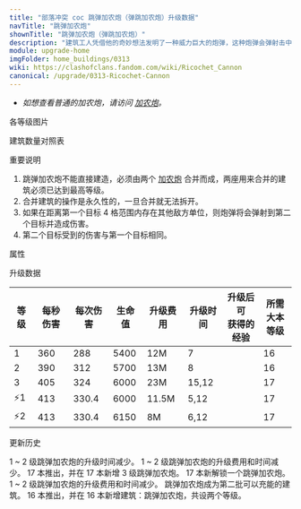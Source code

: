 ```yaml
---
title: "部落冲突 coc 跳弹加农炮（弹跳加农炮）升级数据"
navTitle: "跳弹加农炮"
shownTitle: "跳弹加农炮（弹跳加农炮）"
description: "建筑工人凭借他的奇妙想法发明了一种威力巨大的炮弹，这种炮弹会弹射击中第二个目标。"
module: upgrade-home
imgFolder: home_buildings/0313
wiki: https://clashofclans.fandom.com/wiki/Ricochet_Cannon
canonical: /upgrade/0313-Ricochet-Cannon
---
```


- *如想查看普通的加农炮，请访问 [加农炮](/upgrade/0301-Cannon)。*

<UnitInfo :folder="$frontmatter.imgFolder" imgSrc="Ricochet_Cannon3.png" :imgAlt="$frontmatter.navTitle" :description="$frontmatter.description" :isSmallImg="true" />

<SmallTitle>各等级图片</SmallTitle>

<Panel>
    <UnitImgGroup :folder="$frontmatter.imgFolder">
        <UnitImg imgTitle="建造中" imgSrc="Ricochet_Cannon_Ruin.png" />
        <UnitImg imgTitle="1 级" imgSrc="Ricochet_Cannon1.png" />
        <UnitImg imgTitle="2 级" imgSrc="Ricochet_Cannon2.png" />
        <UnitImg imgTitle="3 级" imgSrc="Ricochet_Cannon3.png" />
    </UnitImgGroup>
</Panel>

<SmallTitle>建筑数量对照表</SmallTitle>

<BuildingNum>
    <BuildingNumRow title="大本等级" num="1 - 15, 16, 17" />
    <BuildingNumRow title="建筑数量" num="     0,  2,  3" />
</BuildingNum>

<SmallTitle>重要说明</SmallTitle>

1. 跳弹加农炮不能直接建造，必须由两个 [加农炮](/upgrade/0301-Cannon) 合并而成，两座用来合并的建筑必须已达到最高等级。
2. 合并建筑的操作是永久性的，一旦合并就无法拆开。
3. 如果在距离第一个目标 4 格范围内存在其他敌方单位，则炮弹将会弹射到第二个目标并造成伤害。
4. 第二个目标受到的伤害与第一个目标相同。

<SmallTitle>属性</SmallTitle>

<UnitProperties>
    <UnitProperty pKey="占地面积" pValue="3×3" />
    <UnitProperty pKey="判定面积" pValue="2×2" :isJudgeSquare="true" />
    <UnitProperty pKey="伤害类型" pValue="单体伤害" />
    <UnitProperty pKey="攻击的目标" pValue="仅地面目标" />
    <UnitProperty pKey="射程" pValue="9 格" />
    <UnitProperty pKey="攻速" pValue="0.8 秒/次" />
    <UnitProperty pKey="最远弹射距离" pValue="4 格" />
</UnitProperties>

<SmallTitle>升级数据</SmallTitle>

<script setup>
const tableExtraInfo = [
    {
        "column": 4,
        "type": "cost",
        "gpClass": "building",
        "icon": "Gold"
    },
    {
        "column": 5,
        "type": "time",
        "gpClass": "building"
    },
    {
        "column": 6,
        "type": "exp",
        "icon": "Exp"
    }
];
</script>

<UnitTable :tableExtraInfo="tableExtraInfo">

| 等级 | 每秒伤害 | 每次伤害 | 生命值 | 升级费用 | 升级时间 |升级后可<br>获得的经验| 所需<br>大本等级 |
| ---- |   ---   |   ---   |   ---  |   ---   |   ----  |        ---          |      ----      |
|   1  |   360   |  288    |  5400  |    12M  |   7     |                     |       16       |
|   2  |   390   |  312    |  5700  |    13M  |   8     |                     |       16       |
|   3  |   405   |  324    |  6000  |    23M  |  15,12  |                     |       17       |
| ⚡1  |   413   |  330.4  |  6000  |  11.5M  |   5,12  |                     |       17       |
| ⚡2  |   413   |  330.4  |  6150  |     8M  |   6,12  |                     |       17       |
</UnitTable>

<SmallTitle>更新历史</SmallTitle>

<Timeline>
    <TimelineItem date="2025/10/06">
        <TimelineRow>1 ~ 2 级跳弹加农炮的升级时间减少。</TimelineRow>
    </TimelineItem>
    <TimelineItem date="2025/03/24">
        <TimelineRow>1 ~ 2 级跳弹加农炮的升级费用和时间减少。</TimelineRow>
    </TimelineItem>
    <TimelineItem date="2024/11/25">
        <TimelineRow>17 本推出，并在 17 本新增 3 级跳弹加农炮。</TimelineRow>
        <TimelineRow>17 本新解锁一个跳弹加农炮。</TimelineRow>
        <TimelineRow>1 ~ 2 级跳弹加农炮的升级费用和时间减少。</TimelineRow>
        <TimelineRow>跳弹加农炮成为第二批可以充能的建筑。</TimelineRow>
    </TimelineItem>
    <TimelineItem date="2023/12/12">
        <TimelineRow>16 本推出，并在 16 本新增建筑：跳弹加农炮，共设两个等级。</TimelineRow>
    </TimelineItem>
    <TimelineItem :historyBottom="true" />
</Timeline>